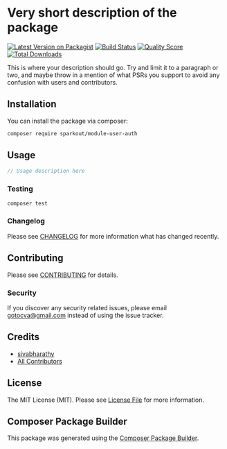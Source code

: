 # Very short description of the package

[![Latest Version on Packagist](https://img.shields.io/packagist/v/sparkout/module-user-auth.svg?style=flat-square)](https://packagist.org/packages/sparkout/module-user-auth)
[![Build Status](https://img.shields.io/travis/sparkout/module-user-auth/master.svg?style=flat-square)](https://travis-ci.org/sparkout/module-user-auth)
[![Quality Score](https://img.shields.io/scrutinizer/g/sparkout/module-user-auth.svg?style=flat-square)](https://scrutinizer-ci.com/g/sparkout/module-user-auth)
[![Total Downloads](https://img.shields.io/packagist/dt/sparkout/module-user-auth.svg?style=flat-square)](https://packagist.org/packages/sparkout/module-user-auth)

This is where your description should go. Try and limit it to a paragraph or two, and maybe throw in a mention of what PSRs you support to avoid any confusion with users and contributors.

## Installation

You can install the package via composer:

```bash
composer require sparkout/module-user-auth
```

## Usage

``` php
// Usage description here
```

### Testing

``` bash
composer test
```

### Changelog

Please see [CHANGELOG](CHANGELOG.md) for more information what has changed recently.

## Contributing

Please see [CONTRIBUTING](CONTRIBUTING.md) for details.

### Security

If you discover any security related issues, please email gotocva@gmail.com instead of using the issue tracker.

## Credits

- [sivabharathy](https://github.com/sparkout)
- [All Contributors](../../contributors)

## License

The MIT License (MIT). Please see [License File](LICENSE.md) for more information.

## Composer Package Builder

This package was generated using the [Composer Package Builder](https://github.com/huangdijia/composer-package-builder).